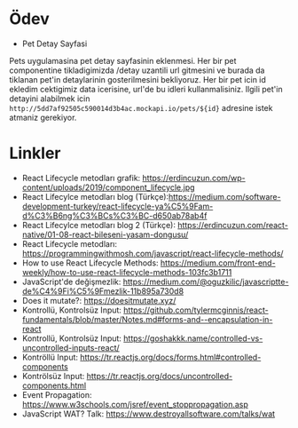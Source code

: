 Ödev
=======

* Pet Detay Sayfasi

Pets uygulamasina pet detay sayfasinin eklenmesi. Her bir pet componentine tikladigimizda /detay uzantili url gitmesini 
ve burada da tiklanan pet'in detaylarinin gosterilmesini bekliyoruz.
Her bir pet icin id ekledim cektigimiz data icerisine, url'de bu idleri kullanmalisiniz. Ilgili pet'in detayini alabilmek icin 
```http://5dd7af92505c590014d3b4ac.mockapi.io/pets/${id}```
adresine istek atmaniz gerekiyor.


Linkler
=======

* React Lifecycle metodları grafik: https://erdincuzun.com/wp-content/uploads/2019/component_lifecycle.jpg
* React Lifecylce metodları blog (Türkçe):https://medium.com/software-development-turkey/react-lifecycle-ya%C5%9Fam-d%C3%B6ng%C3%BCs%C3%BC-d650ab78ab4f
* React Lifecylce metodları blog 2 (Türkçe): https://erdincuzun.com/react-native/01-08-react-bileseni-yasam-dongusu/
* React Lifecycle metodları: https://programmingwithmosh.com/javascript/react-lifecycle-methods/
* How to use React Lifecycle Methods: https://medium.com/front-end-weekly/how-to-use-react-lifecycle-methods-103fc3b1711
* JavaScript'de değişmezlik: https://medium.com/@oguzkilic/javascriptte-de%C4%9Fi%C5%9Fmezlik-11b895a730d8
* Does it mutate?: https://doesitmutate.xyz/
* Kontrollü, Kontrolsüz Input: https://github.com/tylermcginnis/react-fundamentals/blob/master/Notes.md#forms-and--encapsulation-in-react
* Kontrollü, Kontrolsüz Input: https://goshakkk.name/controlled-vs-uncontrolled-inputs-react/
* Kontröllü Input: https://tr.reactjs.org/docs/forms.html#controlled-components
* Kontrölsüz Input: https://tr.reactjs.org/docs/uncontrolled-components.html
* Event Propagation: https://www.w3schools.com/jsref/event_stoppropagation.asp
* JavaScript WAT? Talk: https://www.destroyallsoftware.com/talks/wat 
